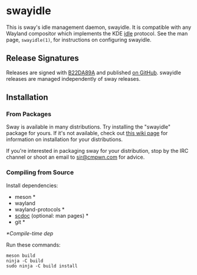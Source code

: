 # swayidle

This is sway's idle management daemon, swayidle. It is compatible with any
Wayland compositor which implements the KDE
[idle](https://github.com/swaywm/sway/blob/master/protocols/idle.xml) protocol.
See the man page, `swayidle(1)`, for instructions on configuring swayidle.

## Release Signatures

Releases are signed with [B22DA89A](http://pgp.mit.edu/pks/lookup?op=vindex&search=0x52CB6609B22DA89A)
and published [on GitHub](https://github.com/swaywm/sway/releases). swayidle
releases are managed independently of sway releases.

## Installation

### From Packages

Sway is available in many distributions. Try installing the "swayidle" package
for yours. If it's not available, check out [this wiki
page](https://github.com/swaywm/sway/wiki/Unsupported-packages) for information
on installation for your distributions.

If you're interested in packaging sway for your distribution, stop by the IRC
channel or shoot an email to sir@cmpwn.com for advice.

### Compiling from Source

Install dependencies:

* meson \*
* wayland
* wayland-protocols \*
* [scdoc](https://git.sr.ht/~sircmpwn/scdoc) (optional: man pages) \*
* git \*

_\*Compile-time dep_

Run these commands:

    meson build
    ninja -C build
    sudo ninja -C build install
